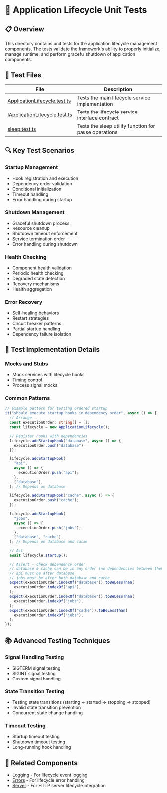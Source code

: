 # 🧪 Application Lifecycle Unit Tests

## 📋 Overview

This directory contains unit tests for the application lifecycle management components. The tests validate the framework's ability to properly initialize, manage runtime, and perform graceful shutdown of application components.

## 🧩 Test Files

| File                                                             | Description                                           |
| ---------------------------------------------------------------- | ----------------------------------------------------- |
| [ApplicationLifecycle.test.ts](./ApplicationLifecycle.test.ts)   | Tests the main lifecycle service implementation       |
| [IApplicationLifecycle.test.ts](./IApplicationLifecycle.test.ts) | Tests the lifecycle service interface contract        |
| [sleep.test.ts](./sleep.test.ts)                                 | Tests the sleep utility function for pause operations |

## 🔍 Key Test Scenarios

### Startup Management

- Hook registration and execution
- Dependency order validation
- Conditional initialization
- Timeout handling
- Error handling during startup

### Shutdown Management

- Graceful shutdown process
- Resource cleanup
- Shutdown timeout enforcement
- Service termination order
- Error handling during shutdown

### Health Checking

- Component health validation
- Periodic health checking
- Degraded state detection
- Recovery mechanisms
- Health aggregation

### Error Recovery

- Self-healing behaviors
- Restart strategies
- Circuit breaker patterns
- Partial startup handling
- Dependency failure isolation

## 🔧 Test Implementation Details

### Mocks and Stubs

- Mock services with lifecycle hooks
- Timing control
- Process signal mocks

### Common Patterns

```typescript
// Example pattern for testing ordered startup
it("should execute startup hooks in dependency order", async () => {
  // Arrange
  const executionOrder: string[] = [];
  const lifecycle = new ApplicationLifecycle();

  // Register hooks with dependencies
  lifecycle.addStartupHook("database", async () => {
    executionOrder.push("database");
  });

  lifecycle.addStartupHook(
    "api",
    async () => {
      executionOrder.push("api");
    },
    ["database"],
  ); // Depends on database

  lifecycle.addStartupHook("cache", async () => {
    executionOrder.push("cache");
  });

  lifecycle.addStartupHook(
    "jobs",
    async () => {
      executionOrder.push("jobs");
    },
    ["database", "cache"],
  ); // Depends on database and cache

  // Act
  await lifecycle.startup();

  // Assert - check dependency order
  // database & cache can be in any order (no dependencies between them)
  // api must be after database
  // jobs must be after both database and cache
  expect(executionOrder.indexOf("database")).toBeLessThan(
    executionOrder.indexOf("api"),
  );
  expect(executionOrder.indexOf("database")).toBeLessThan(
    executionOrder.indexOf("jobs"),
  );
  expect(executionOrder.indexOf("cache")).toBeLessThan(
    executionOrder.indexOf("jobs"),
  );
});
```

## 📚 Advanced Testing Techniques

### Signal Handling Testing

- SIGTERM signal testing
- SIGINT signal testing
- Custom signal handling

### State Transition Testing

- Testing state transitions (starting → started → stopping → stopped)
- Invalid state transition prevention
- Concurrent state change handling

### Timeout Testing

- Startup timeout testing
- Shutdown timeout testing
- Long-running hook handling

## 🔗 Related Components

- [Logging](../logging/README.md) - For lifecycle event logging
- [Errors](../errors/README.md) - For lifecycle error handling
- [Server](../server/README.md) - For HTTP server lifecycle integration

